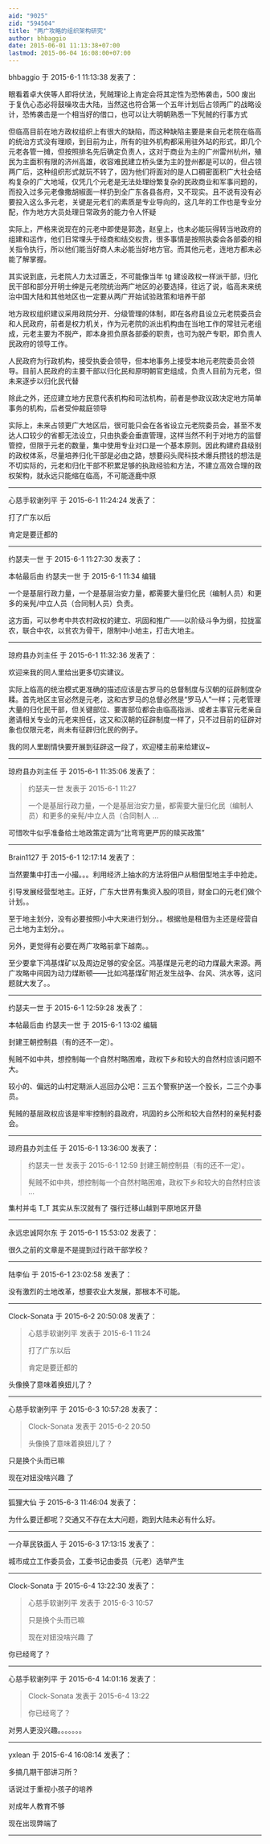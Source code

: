 ```yaml
---
aid: "9025"
zid: "594504"
title: "两广攻略的组织架构研究"
author: bhbaggio
date: 2015-06-01 11:13:38+07:00
lastmod: 2015-06-04 16:08:00+07:00
---
```


bhbaggio 于 2015-6-1 11:13:38 发表了：

眼看着卓大侠等人即将伏法，髠贼理论上肯定会将其定性为恐怖袭击，500 废出于复仇心态必将鼓噪攻击大陆，当然这也符合第一个五年计划后占领两广的战略设计，恐怖袭击是一个相当好的借口，也可以让大明朝熟悉一下髠贼的行事方式

但临高目前在地方政权组织上有很大的缺陷，而这种缺陷主要是来自元老院在临高的统治方式没有理顺，到目前为止，所有的驻外机构都采用驻外站的形式，即几个元老各管一摊，但按照排名先后确定负责人，这对于商业为主的广州雷州杭州，殖民为主面积有限的济州高雄，收容难民建立桥头堡为主的登州都是可以的，但占领两广后，这种组织形式就玩不转了，因为他们将面对的是人口稠密面积广大社会结构复杂的广大地域，仅凭几个元老是无法处理纷繁复杂的民政商业和军事问题的，而投入过多元老像撒胡椒面一样扔到全广东各县各府，又不现实。且不说有没有必要投入这么多元老，关键是元老们的素质是专业导向的，这几年的工作也是专业分配，作为地方大员处理日常政务的能力令人怀疑

实际上，严格来说现在的元老中即使是郭逸，赵皇上，也未必能玩得转当地政府的组建和运作，他们日常埋头于经商和结交权贵，很多事情是按照执委会各部委的相关指令执行，所以他们能当好商人未必能当好地方官。而其他元老，连地方都未必能了解掌握。

其实说到底，元老院人力太过匮乏，不可能像当年 tg 建设政权一样派干部，归化民干部和部分开明士绅是元老院统治两广地区的必要选择，往远了说，临高未来统治中国大陆和其他地区也一定要从两广开始试验政策和培养干部

地方政权组织建议采用政院分开、分级管理的体制，即在各府县设立元老院委员会和人民政府，前者是权力机关，作为元老院的派出机构由在当地工作的常驻元老组成，元老主要为不脱产，即本身担负原各部委的职责，也可为脱产专职，即负责人民政府的领导工作。

人民政府为行政机构，接受执委会领导，但本地事务上接受本地元老院委员会领导。目前人民政府的主要干部以归化民和原明朝官吏组成，负责人目前为元老，但未来逐步以归化民代替

除此之外，还应建立地方民意代表机构和司法机构，前者是参政议政决定地方简单事务的机构，后者受仲裁庭领导

实际上，未来占领更广大地区后，很可能只会在各省设立元老院委员会，甚至不发达人口较少的省都无法设立，只由执委会垂直管理，这样当然不利于对地方的监督管控，但限于元老的数量，集中使用专业对口是一个基本原则。因此构建府县级别的政权体系，尽量培养归化干部是必由之路，想要闷头爬科技术爆兵攒钱的想法是不切实际的，元老和归化干部不积累足够的执政经验和方法，不建立高效合理的政权架构，就永远只能缩在临高，不可能逐鹿中原

---

心慈手软谢列平 于 2015-6-1 11:24:24 发表了：

打了广东以后

肯定是要迁都的

---

约瑟夫一世 于 2015-6-1 11:27:30 发表了：

本帖最后由 约瑟夫一世 于 2015-6-1 11:34 编辑

一个是基层行政力量，一个是基层治安力量，都需要大量归化民（编制人员）和更多的亲髡/中立人员（合同制人员）负责。

这方面，可以参考中共农村政权的建立、巩固和推广——以阶级斗争为纲，拉拢富农，联合中农，以贫农为骨干，限制中小地主，打击大地主。

---

琼府县办刘主任 于 2015-6-1 11:32:36 发表了：

欢迎来我的同人里给出更多切实建议。

实际上临高的统治模式更准确的描述应该是古罗马的总督制度与汉朝的征辟制度杂糅。首先地区主官必然是元老，这和古罗马的总督必然是“罗马人”一样；元老管理大量的归化民干部，但关键部位、要害部位都会由临高指派、或者主事官元老亲自邀请相关专业的元老来担任，这又和汉朝的征辟制度一样了，只不过目前的征辟对象也仅限元老，尚未有征辟归化民的例子。

我的同人里剧情快要开展到征辟这一段了，欢迎楼主前来给建议~

---

琼府县办刘主任 于 2015-6-1 11:35:06 发表了：

> 约瑟夫一世 发表于 2015-6-1 11:27
>
> 一个是基层行政力量，一个是基层治安力量，都需要大量归化民（编制人员）和更多的亲髡/中立人员（合同制人 ...

可惜吹牛似乎准备给土地政策定调为“比弯弯更严厉的赎买政策”

---

Brain1127 于 2015-6-1 12:17:14 发表了：

当然要集中打击一小撮。。。利用经济上抽水的方法将佃户从租佃型地主手中抢走。

引导发展经营型地主。正好，广东大世界有集资入股的项目，财金口的元老们做个计划。。

至于地主划分，没有必要按照小中大来进行划分。。根据他是租佃为主还是经营自己土地为主划分。。

另外，更觉得有必要在两广攻略前拿下越南。。

至少要拿下鸿基煤矿以及周边足够的安全区。鸿基煤是元老的动力煤最大来源。两广攻略中间因为动力煤断顿——比如鸿基煤矿附近发生战争、台风、洪水等，这问题就大发了。。

---

约瑟夫一世 于 2015-6-1 12:59:28 发表了：

本帖最后由 约瑟夫一世 于 2015-6-1 13:02 编辑

封建王朝控制县（有的还不一定）。

髡贼不如中共，想控制每一个自然村略困难，政权下乡和较大的自然村应该问题不大。

较小的、偏远的山村定期派人巡回办公吧：三五个警察护送一个股长，二三个办事员。

髡贼的基层政权应该是牢牢控制的县政府，巩固的乡公所和较大自然村的亲髡村委会。

---

琼府县办刘主任 于 2015-6-1 13:36:00 发表了：

> 约瑟夫一世 发表于 2015-6-1 12:59 封建王朝控制县（有的还不一定）。
>
> 髡贼不如中共，想控制每一个自然村略困难，政权下乡和较大的自然村应该 ...

集村并屯 T_T 其实从东汉就有了 强行迁移山越到平原地区开垦

---

永远忠诚阿尔东 于 2015-6-1 15:53:02 发表了：

很久之前的文章是不是提到过行政干部学校？

---

陆李仙 于 2015-6-1 23:02:58 发表了：

没有激烈的土地改革，想要农业大发展，那根本不可能。

---

Clock-Sonata 于 2015-6-2 20:50:08 发表了：

> 心慈手软谢列平 发表于 2015-6-1 11:24
>
> 打了广东以后
>
> 肯定是要迁都的

头像换了意味着换妞儿了？

---

心慈手软谢列平 于 2015-6-3 10:57:28 发表了：

> Clock-Sonata 发表于 2015-6-2 20:50
>
> 头像换了意味着换妞儿了？

只是换个头而已嘛

现在对妞没啥兴趣 了

---

狐狸大仙 于 2015-6-3 11:46:04 发表了：

为什么要迁都呢？交通又不存在太大问题，跑到大陆未必有什么好。

---

一介草民铁面人 于 2015-6-3 17:13:15 发表了：

城市成立工作委员会，工委书记由委员（元老）选举产生

---

Clock-Sonata 于 2015-6-4 13:22:30 发表了：

> 心慈手软谢列平 发表于 2015-6-3 10:57
>
> 只是换个头而已嘛
>
> 现在对妞没啥兴趣 了

你已经弯了？

---

心慈手软谢列平 于 2015-6-4 14:01:16 发表了：

> Clock-Sonata 发表于 2015-6-4 13:22
>
> 你已经弯了？

对男人更没兴趣。。。。。。。

---

yxlean 于 2015-6-4 16:08:14 发表了：

多搞几期干部讲习所？

话说过于重视小孩子的培养

对成年人教育不够

现在出现弊端了

---
